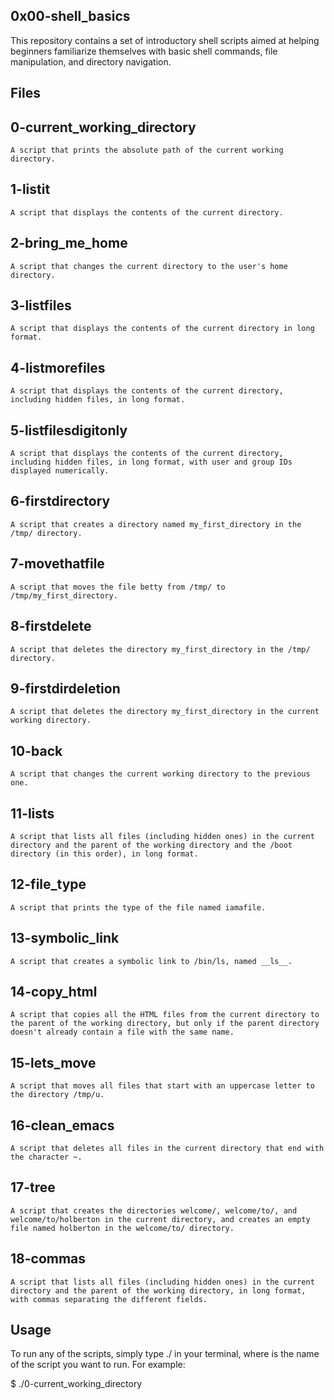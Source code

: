 ## 0x00-shell_basics

This repository contains a set of introductory shell scripts aimed at helping beginners familiarize themselves with basic shell commands, file manipulation, and directory navigation.

## Files

## 0-current_working_directory 
    
    A script that prints the absolute path of the current working directory.
    
## 1-listit 
    
    A script that displays the contents of the current directory.
    
##    2-bring_me_home 
    
    A script that changes the current directory to the user's home directory.
    
##    3-listfiles 
    
    A script that displays the contents of the current directory in long format.
    
##    4-listmorefiles 
    
    A script that displays the contents of the current directory, including hidden files, in long format.
    
##    5-listfilesdigitonly 
    
    A script that displays the contents of the current directory, including hidden files, in long format, with user and group IDs displayed numerically.
    
##    6-firstdirectory 
    
    A script that creates a directory named my_first_directory in the /tmp/ directory.
    
##    7-movethatfile
    
    A script that moves the file betty from /tmp/ to /tmp/my_first_directory.
    
##    8-firstdelete 
    
    A script that deletes the directory my_first_directory in the /tmp/ directory.
    
 ##   9-firstdirdeletion
    
    A script that deletes the directory my_first_directory in the current working directory.
    
##    10-back 
    
    A script that changes the current working directory to the previous one.
    
##    11-lists 
    
    A script that lists all files (including hidden ones) in the current directory and the parent of the working directory and the /boot directory (in this order), in long format.
    
 ##   12-file_type
    
    A script that prints the type of the file named iamafile.
    
 ##   13-symbolic_link 
    
    A script that creates a symbolic link to /bin/ls, named __ls__.
    
##    14-copy_html
    
    A script that copies all the HTML files from the current directory to the parent of the working directory, but only if the parent directory doesn't already contain a file with the same name.
    
##    15-lets_move 
    
    A script that moves all files that start with an uppercase letter to the directory /tmp/u.
    
##    16-clean_emacs 
    
    A script that deletes all files in the current directory that end with the character ~.
    
 ##   17-tree
    
    A script that creates the directories welcome/, welcome/to/, and welcome/to/holberton in the current directory, and creates an empty file named holberton in the welcome/to/ directory.
    
##    18-commas
    
    A script that lists all files (including hidden ones) in the current directory and the parent of the working directory, in long format, with commas separating the different fields.
    
 ##   Usage

To run any of the scripts, simply type ./<filename> in your terminal, where <filename> is the name of the script you want to run.
  For example:
  
  $ ./0-current_working_directory
    
